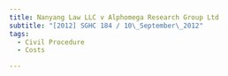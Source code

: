```yaml
---
title: Nanyang Law LLC v Alphomega Research Group Ltd 
subtitle: "[2012] SGHC 184 / 10\_September\_2012"
tags:
  - Civil Procedure
  - Costs

---
```


